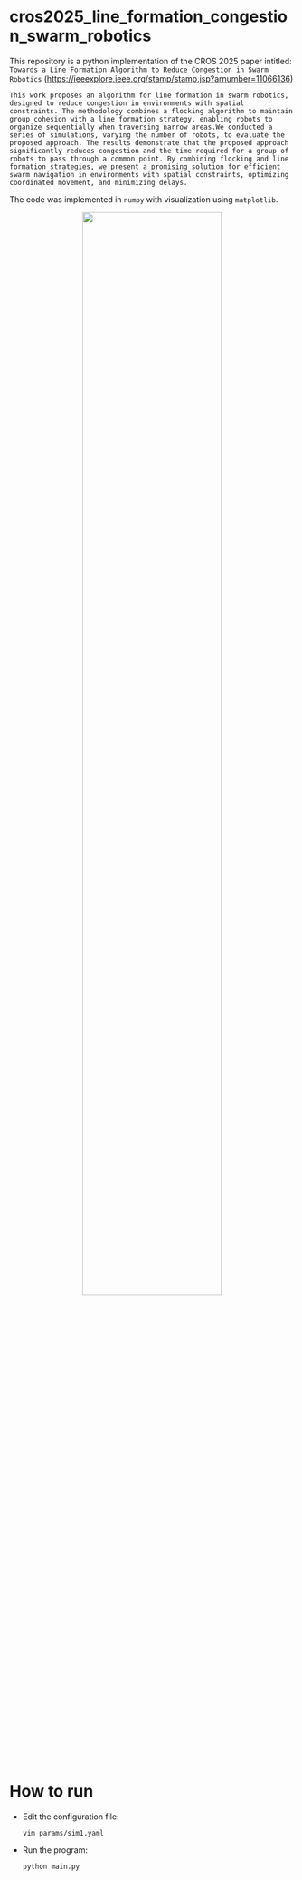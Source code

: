 # cros2025_line_formation_congestion_swarm_robotics
This repository is a python implementation of the CROS 2025 paper intitled: `Towards a Line Formation Algorithm to Reduce Congestion in Swarm Robotics` (https://ieeexplore.ieee.org/stamp/stamp.jsp?arnumber=11066136)

```
This work proposes an algorithm for line formation in swarm robotics, designed to reduce congestion in environments with spatial constraints. The methodology combines a flocking algorithm to maintain group cohesion with a line formation strategy, enabling robots to organize sequentially when traversing narrow areas.We conducted a series of simulations, varying the number of robots, to evaluate the proposed approach. The results demonstrate that the proposed approach significantly reduces congestion and the time required for a group of robots to pass through a common point. By combining flocking and line formation strategies, we present a promising solution for efficient swarm navigation in environments with spatial constraints, optimizing coordinated movement, and minimizing delays.
```

The code was implemented in `numpy` with visualization using `matplotlib`.

<div align="center">
  <img src="https://github.com/user-attachments/assets/720b8419-bad1-4aab-901e-0c3397b42b6b" style="text-align:center; width:70%">
</div>


# How to run

- Edit the configuration file:
  ```
  vim params/sim1.yaml
  ```

- Run the program:
  ```
  python main.py
  ```
